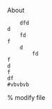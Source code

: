 About
        
        dfd
    d
        fd
    f
        d
            fd
    f
    d
    f
    df
    #vbvbvb
% modify file
